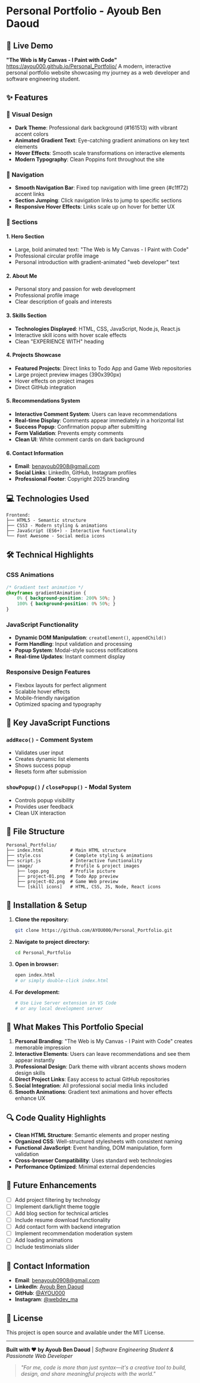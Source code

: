 # Personal Portfolio - Ayoub Ben Daoud

## 🚀 Live Demo
**"The Web is My Canvas - I Paint with Code"**
 https://ayou000.github.io/Personal_Portfolio/
A modern, interactive personal portfolio website showcasing my journey as a web developer and software engineering student.

## ✨ Features

### 🎨 **Visual Design**
- **Dark Theme**: Professional dark background (#161513) with vibrant accent colors
- **Animated Gradient Text**: Eye-catching gradient animations on key text elements
- **Hover Effects**: Smooth scale transformations on interactive elements
- **Modern Typography**: Clean Poppins font throughout the site

### 🧭 **Navigation**
- **Smooth Navigation Bar**: Fixed top navigation with lime green (#c1ff72) accent links
- **Section Jumping**: Click navigation links to jump to specific sections
- **Responsive Hover Effects**: Links scale up on hover for better UX

### 📱 **Sections**

#### 1. **Hero Section**
- Large, bold animated text: "The Web is My Canvas - I Paint with Code"
- Professional circular profile image
- Personal introduction with gradient-animated "web developer" text

#### 2. **About Me**
- Personal story and passion for web development
- Professional profile image
- Clear description of goals and interests

#### 3. **Skills Section**
- **Technologies Displayed**: HTML, CSS, JavaScript, Node.js, React.js
- Interactive skill icons with hover scale effects
- Clean "EXPERIENCE WITH" heading

#### 4. **Projects Showcase**
- **Featured Projects**: Direct links to Todo App and Game Web repositories
- Large project preview images (390x390px)
- Hover effects on project images
- Direct GitHub integration

#### 5. **Recommendations System**
- **Interactive Comment System**: Users can leave recommendations
- **Real-time Display**: Comments appear immediately in a horizontal list
- **Success Popup**: Confirmation popup after submitting
- **Form Validation**: Prevents empty comments
- **Clean UI**: White comment cards on dark background

#### 6. **Contact Information**
- **Email**: benayoub0908@gmail.com
- **Social Links**: LinkedIn, GitHub, Instagram profiles
- **Professional Footer**: Copyright 2025 branding

## 💻 Technologies Used

```
Frontend:
├── HTML5 - Semantic structure
├── CSS3 - Modern styling & animations
├── JavaScript (ES6+) - Interactive functionality
└── Font Awesome - Social media icons
```

## 🛠️ Technical Highlights

### **CSS Animations**
```css
/* Gradient text animation */
@keyframes gradientAnimation {
    0% { background-position: 200% 50%; }
    100% { background-position: 0% 50%; }
}
```

### **JavaScript Functionality**
- **Dynamic DOM Manipulation**: `createElement()`, `appendChild()`
- **Form Handling**: Input validation and processing
- **Popup System**: Modal-style success notifications
- **Real-time Updates**: Instant comment display

### **Responsive Design Features**
- Flexbox layouts for perfect alignment
- Scalable hover effects
- Mobile-friendly navigation
- Optimized spacing and typography

## 🔧 Key JavaScript Functions

### `addReco()` - Comment System
- Validates user input
- Creates dynamic list elements
- Shows success popup
- Resets form after submission

### `showPopup()` / `closePopup()` - Modal System
- Controls popup visibility
- Provides user feedback
- Clean UX interaction

## 📁 File Structure
```
Personal_Portfolio/
├── index.html          # Main HTML structure
├── style.css           # Complete styling & animations
├── script.js           # Interactive functionality
└── image/              # Profile & project images
    ├── logo.png        # Profile picture
    ├── project-01.png  # Todo App preview
    ├── project-02.png  # Game Web preview
    └── [skill icons]   # HTML, CSS, JS, Node, React icons
```

## 🚀 Installation & Setup

1. **Clone the repository:**
   ```bash
   git clone https://github.com/AYOU000/Personal_Portfolio.git
   ```

2. **Navigate to project directory:**
   ```bash
   cd Personal_Portfolio
   ```

3. **Open in browser:**
   ```bash
   open index.html
   # or simply double-click index.html
   ```

4. **For development:**
   ```bash
   # Use Live Server extension in VS Code
   # or any local development server
   ```

## 🎯 What Makes This Portfolio Special

1. **Personal Branding**: "The Web is My Canvas - I Paint with Code" creates memorable impression
2. **Interactive Elements**: Users can leave recommendations and see them appear instantly
3. **Professional Design**: Dark theme with vibrant accents shows modern design skills
4. **Direct Project Links**: Easy access to actual GitHub repositories
5. **Social Integration**: All professional social media links included
6. **Smooth Animations**: Gradient text animations and hover effects enhance UX

## 🔍 Code Quality Highlights

- **Clean HTML Structure**: Semantic elements and proper nesting
- **Organized CSS**: Well-structured stylesheets with consistent naming
- **Functional JavaScript**: Event handling, DOM manipulation, form validation
- **Cross-browser Compatibility**: Uses standard web technologies
- **Performance Optimized**: Minimal external dependencies

## 🌟 Future Enhancements

- [ ] Add project filtering by technology
- [ ] Implement dark/light theme toggle
- [ ] Add blog section for technical articles
- [ ] Include resume download functionality
- [ ] Add contact form with backend integration
- [ ] Implement recommendation moderation system
- [ ] Add loading animations
- [ ] Include testimonials slider

## 📧 Contact Information

- **Email**: benayoub0908@gmail.com
- **LinkedIn**: [Ayoub Ben Daoud](https://www.linkedin.com/in/ayoub-ben-daoud-43359a324/)
- **GitHub**: [@AYOU000](https://github.com/AYOU000)
- **Instagram**: [@webdev_ma](https://www.instagram.com/webdev_ma/)

## 📄 License

This project is open source and available under the MIT License.

---

**Built with ❤️ by Ayoub Ben Daoud** | *Software Engineering Student & Passionate Web Developer*

> *"For me, code is more than just syntax—it's a creative tool to build, design, and share meaningful projects with the world."*
